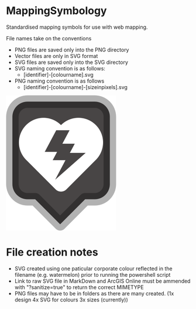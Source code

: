 # MappingSymbology
Standardised mapping symbols for use with web mapping.

File names take on the  conventions
 * PNG files are saved only into the PNG directory
 * Vector files are only in SVG format
 * SVG files are saved only into the SVG directory
 * SVG naming convention is as follows:
   * [identifier]-[colourname].svg
 * PNG naming convention is as follows
   * [identifier]-[colourname]-[sizeinpixels].svg

![Automated External Defibrillator](https://raw.githubusercontent.com/MichaelLindsayCOGC/MappingSymbology/master/SVG/defibrillator-single.svg?sanitize=true)


# File creation notes
 * SVG created using one paticular corporate colour reflected in the filename (e.g. watermelon) prior to running the powershell script
 * Link to raw SVG file in MarkDown and ArcGIS Online must be ammended with "?sanitize=true" to return the correct MIMETYPE
 * PNG files may have to be in folders as there are many created. (1x design 4x SVG for colours 3x sizes (currently))
